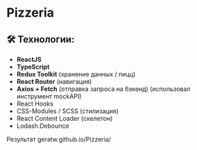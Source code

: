 # Pizzeria
## 🛠 Технологии:
- **ReactJS**
- **TypeScript**
- **Redux Toolkit** (хранение данных / пицц)
- **React Router** (навигация)
- **Axios + Fetch** (отправка запроса на бэкенд) (использовал инструмент mockAPI)
- React Hooks 
- CSS-Modules / SCSS (стилизация)
- React Content Loader (скелетон)
- Lodash.Debounce

Результат geratw.github.io/Pizzeria/
